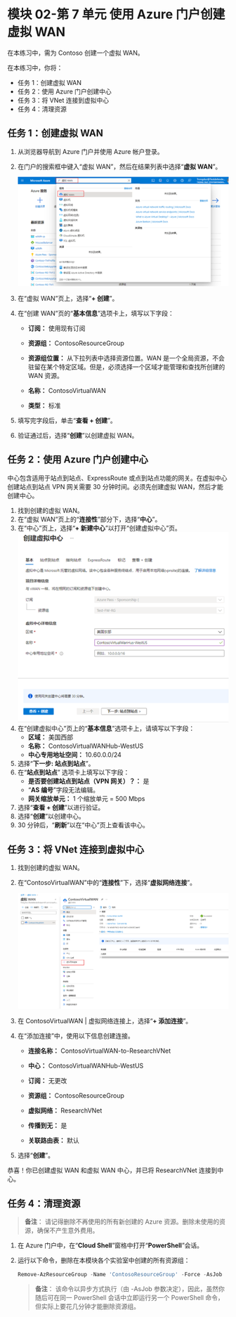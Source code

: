 ﻿---
Exercise:
    title: '模块 02-第 7 单元 使用 Azure 门户创建虚拟 WAN'
    module: '模块 - 设计和实现混合网络'
---

# 模块 02-第 7 单元 使用 Azure 门户创建虚拟 WAN


在本练习中，需为 Contoso 创建一个虚拟 WAN。

在本练习中，你将：

+ 任务 1：创建虚拟 WAN
+ 任务 2：使用 Azure 门户创建中心
+ 任务 3：将 VNet 连接到虚拟中心
+ 任务 4：清理资源



## 任务 1：创建虚拟 WAN

1. 从浏览器导航到 Azure 门户并使用 Azure 帐户登录。

2. 在门户的搜索框中键入“虚拟 WAN”，然后在结果列表中选择“**虚拟 WAN**”。

   ![在 Azure 门户中搜索虚拟 WAN。](../media/search-for-virtual-wan.png)

 

3. 在“虚拟 WAN”页上，选择“**+ 创建**”。 

4. 在“创建 WAN”页的“**基本信息**”选项卡上，填写以下字段：

   - **订阅：** 使用现有订阅

   - **资源组：** ContosoResourceGroup

   - **资源组位置：** 从下拉列表中选择资源位置。WAN 是一个全局资源，不会驻留在某个特定区域。但是，必须选择一个区域才能管理和查找所创建的 WAN 资源。

   - **名称：** ContosoVirtualWAN

   - **类型：** 标准 

5. 填写完字段后，单击“**查看 + 创建**”。

6. 验证通过后，选择“**创建**”以创建虚拟 WAN。

## 任务 2：使用 Azure 门户创建中心

中心包含适用于站点到站点、ExpressRoute 或点到站点功能的网关。在虚拟中心创建站点到站点 VPN 网关需要 30 分钟时间。必须先创建虚拟 WAN，然后才能创建中心。

1. 找到创建的虚拟 WAN。 
2. 在“虚拟 WAN”页上的“**连接性**”部分下，选择“**中心**”。
3. 在“中心”页上，选择“**+ 新建中心**”以打开“创建虚拟中心”页。
   ![“创建虚拟中心”页的“基本信息”选项卡。](../media/create-vwan-hub.png)
4. 在“创建虚拟中心”页上的“**基本信息**”选项卡上，请填写以下字段：
   - **区域：** 美国西部
   - **名称：** ContosoVirtualWANHub-WestUS
   - **中心专用地址空间：** 10.60.0.0/24
5. 选择“**下一步: 站点到站点**”。
6. 在“**站点到站点**” 选项卡上填写以下字段：
   - **是否要创建站点到站点（VPN 网关）？：** 是
   - “**AS 编号**”字段无法编辑。
   - **网关缩放单元：** 1 个缩放单元 = 500 Mbps
7. 选择“**查看 + 创建**”以进行验证。
8. 选择“**创建**”以创建中心。 
9. 30 分钟后，“**刷新**”以在“中心”页上查看该中心。 

## 任务 3：将 VNet 连接到虚拟中心

1. 找到创建的虚拟 WAN。 

2. 在“ContosoVirtualWAN”中的“**连接性**”下，选择“**虚拟网络连接**”。

   ![虚拟 WAN 配置页，其中突出显示了“虚拟网络连接”选项。](../media/connect-vnet-to-virtual-hub.png)

3. 在 ContosoVirtualWAN | 虚拟网络连接上，选择“**+ 添加连接**”。

4. 在“添加连接”中，使用以下信息创建连接。

   - **连接名称：** ContosoVirtualWAN-to-ResearchVNet

   - **中心：** ContosoVirtualWANHub-WestUS

   - **订阅：** 无更改

   - **资源组：** ContosoResourceGroup

   - **虚拟网络：** ResearchVNet

   - **传播到无：** 是

   - **关联路由表：** 默认

5. 选择“**创建**”。

 

恭喜！你已创建虚拟 WAN 和虚拟 WAN 中心，并已将 ResearchVNet 连接到中心。

## 任务 4：清理资源

   >**备注**： 请记得删除不再使用的所有新创建的 Azure 资源。删除未使用的资源，确保不产生意外费用。

1. 在 Azure 门户中，在“**Cloud Shell**”窗格中打开“**PowerShell**”会话。

1. 运行以下命令，删除在本模块各个实验室中创建的所有资源组：

   ```powershell
   Remove-AzResourceGroup -Name 'ContosoResourceGroup' -Force -AsJob
   ```

    >**备注**： 该命令以异步方式执行（由 -AsJob 参数决定），因此，虽然你随后可在同一 PowerShell 会话中立即运行另一个 PowerShell 命令，但实际上要花几分钟才能删除资源组。
